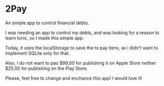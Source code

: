 # 2Pay
An simple app to control financial debts.

I was needing an app to control my debts, and was looking for a reason to learn Ionic, so I made this simple app.

Today, it uses the localStorage to save the to pay itens, as i didn't want to implement SQLite only for that.

Also, I do not want to pao $99,00 for publishing it on Apple Store neither $25,00 for publishing on the Play Store.


Please, feel free to change and enchance this app! I would love it!